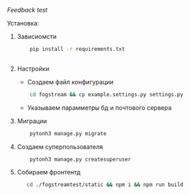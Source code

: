 *Feedback test*

Установка:

1. Зависиомсти
    ```bash
        pip install -r requirements.txt
  
    ```
    
2. Настройки

    * Создаем файл конфигурации
    ```bash
        cd fogstream && cp example.settings.py settings.py
    ```
    * Указываем парамметры бд и почтового сервера
    
3. Миграции
    ```bash
        pytonh3 manage.py migrate
    ```
    
4. Создаем суперпользователя
    ```bash
        pytonh3 manage.py createsuperuser
    ```
5. Собираем фронтентд
    ```bash
       cd ./fogstreamtest/static && npm i && npm run build
    ```
